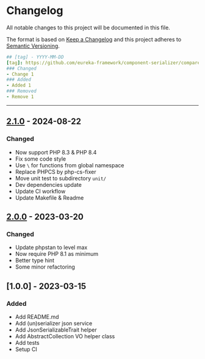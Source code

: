 # Changelog
All notable changes to this project will be documented in this file.

The format is based on [Keep a Changelog](http://keepachangelog.com/en/1.0.0/)
and this project adheres to [Semantic Versioning](http://semver.org/spec/v2.0.0.html).

```yaml
## [tag] - YYYY-MM-DD
[tag]: https://github.com/eureka-framework/component-serializer/compare/2.1.0...master
### Changed
- Change 1
### Added
- Added 1
### Removed
- Remove 1
```

----

## [2.1.0] - 2024-08-22
[2.1.0]: https://github.com/eureka-framework/component-serializer/compare/2.0.0...2.1.0
### Changed
- Now support PHP 8.3 & PHP 8.4
- Fix some code style
- Use `\` for functions from global namespace
- Replace PHPCS by php-cs-fixer
- Move unit test to subdirectory `unit/`
- Dev dependencies update
- Update CI workflow
- Update Makefile & Readme

## [2.0.0] - 2023-03-20
[2.0.0]: https://github.com/eureka-framework/component-serializer/compare/1.0.0...2.0.0
### Changed
- Update phpstan to level max
- Now require PHP 8.1 as minimum 
- Better type hint
- Some minor refactoring

## [1.0.0] - 2023-03-15
### Added
- Add README.md
- Add (un)serializer json service
- Add JsonSerializableTrait helper
- Add AbstractCollection VO helper class
- Add tests
- Setup CI
